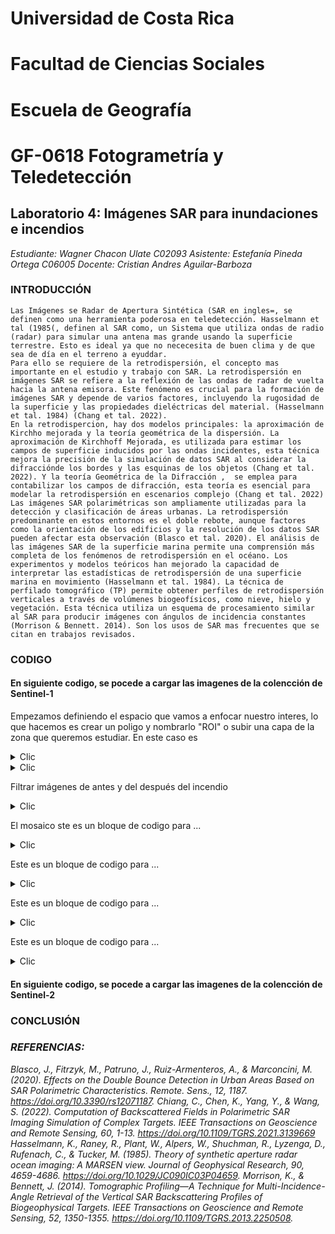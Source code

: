 # Universidad de Costa Rica 
# Facultad de Ciencias Sociales 
# Escuela de Geografía 
# GF-0618 Fotogrametría y Teledetección  

## Laboratorio 4: Imágenes SAR para inundaciones e incendios 

*Estudiante: Wagner Chacon Ulate C02093*
*Asistente: Estefanía Pineda Ortega C06005*
*Docente: Cristian Andres Aguilar-Barboza*
 
### INTRODUCCIÓN

	Las Imágenes se Radar de Apertura Sintética (SAR en ingles=, se definen como una herramienta poderosa en teledetección. Hasselmann et tal (1985(, definen al SAR como, un Sistema que utiliza ondas de radio (radar) para simular una antena mas grande usando la superficie terrestre. Esto es ideal ya que no nececesita de buen clima y de que sea de día en el terreno a eyuddar. 
	Para ello se requiere de la retrodispersión, el concepto mas importante en el estudio y trabajo con SAR. La retrodispersión en imágenes SAR se refiere a la reflexión de las ondas de radar de vuelta hacia la antena emisora. Este fenómeno es crucial para la formación de imágenes SAR y depende de varios factores, incluyendo la rugosidad de la superficie y las propiedades dieléctricas del material. (Hasselmann et tal. 1984) (Chang et tal. 2022). 
	En la retrodispercion, hay dos modelos principales: la aproximación de Kirchho mejorada y la teoría geométrica de la dispersión. La aproximación de Kirchhoff Mejorada, es utilizada para estimar los campos de superficie inducidos por las ondas incidentes, esta técnica mejora la precisión de la simulación de datos SAR al considerar la difracciónde los bordes y las esquinas de los objetos (Chang et tal. 2022). Y la teoría Geométrica de la Difracción ,  se emplea para contabilizar los campos de difracción, esta teoría es esencial para modelar la retrodispersión en escenarios complejo (Chang et tal. 2022) 
	Las imágenes SAR polarimétricas son ampliamente utilizadas para la detección y clasificación de áreas urbanas. La retrodispersión predominante en estos entornos es el doble rebote, aunque factores como la orientación de los edificios y la resolución de los datos SAR pueden afectar esta observación (Blasco et tal. 2020). El análisis de las imágenes SAR de la superficie marina permite una comprensión más completa de los fenómenos de retrodispersión en el océano. Los experimentos y modelos teóricos han mejorado la capacidad de interpretar las estadísticas de retrodispersión de una superficie marina en movimiento (Hasselmann et tal. 1984). La técnica de perfilado tomográfico (TP) permite obtener perfiles de retrodispersión verticales a través de volúmenes biogeofísicos, como nieve, hielo y vegetación. Esta técnica utiliza un esquema de procesamiento similar al SAR para producir imágenes con ángulos de incidencia constantes (Morrison & Bennett. 2014). Son los usos de SAR mas frecuentes que se citan en trabajos revisados. 

### CODIGO
 
#### En siguiente codigo, se pocede a cargar las imagenes de la colencción de Sentinel-1 
Empezamos definiendo el espacio que vamos a enfocar nuestro interes, lo que hacemos es crear un poligo y nombrarlo "ROI" o subir una capa de la zona que queremos estudiar. En este caso es 

<details>
  <summary>Clic</summary>

```js	
// Definir la región de interés (ROI)
var roi = /* Inserta aquí tu región de interés */;
Map.centerObject(roi, 10);
```
</details>
<details>
  <summary>Clic</summary>

```js		
// Cargar la colección Sentinel-1 y filtrar por parámetros específicos
var s1 = ee.ImageCollection('COPERNICUS/S1_GRD')
        .filter(ee.Filter.eq('instrumentMode', 'IW')) // Modo Interferometric Wide
        .filter(ee.Filter.eq('orbitProperties_pass', 'DESCENDING')) // Órbita descendente
        .filterBounds(roi); // Región de interés
```
</details>

Filtrar imágenes de antes y del después del incendio 

<details>
  <summary>Clic</summary>

```js
// Filtrar imágenes antes y después del incendio
var beforeinc = s1.filterDate('2023-04-01', '2023-04-28');
var afterinc = s1.filterDate('2023-05-10', '2023-06-01');
```
</details>

El mosaico ste es un bloque de codigo para ...

<details>
  <summary>Clic</summary>

```js	
// Crear imágenes únicas usando mosaico
beforeinc = beforeinc.mosaic().clip(roi);
afterinc = afterinc.mosaic().clip(roi);
```
</details>

Este es un bloque de codigo para ...

<details>
  <summary>Clic</summary>

```js
// Aplicar filtro de suavizado para reducir el speckle
var SMOOTHING_RADIUS = 50; // Ajustar radio si es necesario
beforeinc = beforeinc.focal_mean(SMOOTHING_RADIUS, 'circle', 'meters');
afterinc = afterinc.focal_mean(SMOOTHING_RADIUS, 'circle', 'meters');
```
</details>

Este es un bloque de codigo para ...

<details>
  <summary>Clic</summary>

```js	
// Parámetros de visualización
var visualization = {
  bands: ['VH'], // Usar banda 'VV' si es necesario
  min: -20,
  max: -5
};
```
</details>

Este es un bloque de codigo para ...

<details>
  <summary>Clic</summary>

```js	
// Visualizar las imágenes antes y después del incendio
Map.addLayer(beforeinc, visualization, 'Antes del incendio');
Map
```
</details>

#### En siguiente codigo, se pocede a cargar las imagenes de la colencción de Sentinel-2

### CONCLUSIÓN

### *REFERENCIAS:*

_Blasco, J., Fitrzyk, M., Patruno, J., Ruiz-Armenteros, A., & Marconcini, M. (2020). Effects on the Double Bounce Detection in Urban Areas Based on SAR Polarimetric Characteristics. Remote. Sens., 12, 1187. https://doi.org/10.3390/rs12071187._
_Chiang, C., Chen, K., Yang, Y., & Wang, S. (2022). Computation of Backscattered Fields in Polarimetric SAR Imaging Simulation of Complex Targets. IEEE Transactions on Geoscience and Remote Sensing, 60, 1-13. https://doi.org/10.1109/TGRS.2021.3139669_
_Hasselmann, K., Raney, R., Plant, W., Alpers, W., Shuchman, R., Lyzenga, D., Rufenach, C., & Tucker, M. (1985). Theory of synthetic aperture radar ocean imaging: A MARSEN view. Journal of Geophysical Research, 90, 4659-4686. https://doi.org/10.1029/JC090IC03P04659._
 _Morrison, K., & Bennett, J. (2014). Tomographic Profiling—A Technique for Multi-Incidence-Angle Retrieval of the Vertical SAR Backscattering Profiles of Biogeophysical Targets. IEEE Transactions on Geoscience and Remote Sensing, 52, 1350-1355. https://doi.org/10.1109/TGRS.2013.2250508._
	

